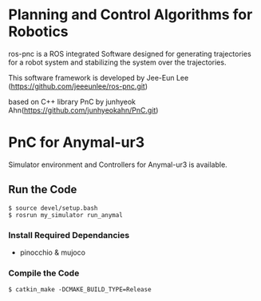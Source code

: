 # Planning and Control Algorithms for Robotics
ros-pnc is a ROS integrated Software designed for generating trajectories for a robot system
and stabilizing the system over the trajectories.

This software framework is developed by Jee-Eun Lee (https://github.com/jeeeunlee/ros-pnc.git)

based on C++ library PnC by junhyeok Ahn(https://github.com/junhyeokahn/PnC.git)

# PnC for Anymal-ur3
Simulator environment and Controllers for Anymal-ur3 is available. 

## Run the Code
```
$ source devel/setup.bash
$ rosrun my_simulator run_anymal
```

### Install Required Dependancies
- pinocchio & mujoco

### Compile the Code
```
$ catkin_make -DCMAKE_BUILD_TYPE=Release
```
